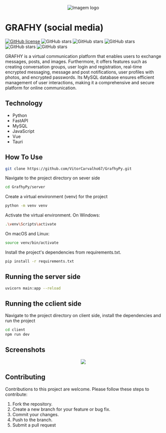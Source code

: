 <p align="center">
  <img src="https://github.com/VitorCarvalho67/Grafhy-Vue-FastAPI/assets/102667323/a10aa288-747e-4b3f-9ca5-1d7da1fba175" alt="Imagem logo" />
</p>

# GRAFHY (social media)

[![GitHub license](https://img.shields.io/github/license/vitorcarvalho67/Grafhy-Vue-FastAPI)](vitorcarvalho67/Grafhy-Vue-FastAPI/blob/master/LICENSE) ![GitHub stars](https://img.shields.io/github/stars/vitorcarvalho67/Grafhy-Vue-FastAPI) ![GitHub stars](https://img.shields.io/github/languages/count/vitorcarvalho67/Grafhy-Vue-FastAPI) ![GitHub stars](https://img.shields.io/github/languages/top/vitorcarvalho67/Grafhy-Vue-FastAPI) ![GitHub stars](https://img.shields.io/github/repo-size/vitorcarvalho67/Grafhy-Vue-FastAPI) ![GitHub stars](https://img.shields.io/github/languages/code-size/vitorcarvalho67/Grafhy-Vue-FastAPI)

GRAFHY is a virtual communication platform that enables users to exchange messages, posts, and images. Furthermore, it offers features such as creating conversation groups, user login and registration, real-time encrypted messaging, message and post notifications, user profiles with photos, and encrypted passwords. Its MySQL database ensures efficient management of user interactions, making it a comprehensive and secure platform for online communication.

## Technology
- Python
- FastAPI
- MySQL
- JavaScript
- Vue
- Tauri

## How To Use
```bash
git clone https://github.com/VitorCarvalho67/GrafhyPy.git
```

Navigate to the project directory on sever side
```bash
cd GrafhyPy/server
```

Create a virtual environment (venv) for the project
```bash
python -m venv venv
```

Activate the virtual environment.
On Windows:
```bash
.\venv\Scripts\activate
```

On macOS and Linux:
```bash
source venv/bin/activate
```

Install the project's dependencies from requirements.txt.
```bash
pip install -r requirements.txt
```

## Running the server side
```bash
uvicorn main:app --reload
```

## Running the cclient side
Navigate to the project directory on client side, install the dependencies and run the project

```bash
cd client
npm run dev
```

## Screenshots
<p align="center">
  <img src="https://github.com/Daniel-Alvarenga/Grafhy_Py/assets/128755697/0b79591f-2d8d-4e0d-865a-4ff90a3fcd36"/>
</p>

## Contributing
Contributions to this project are welcome. Please follow these steps to contribute:

1. Fork the repository.
2. Create a new branch for your feature or bug fix.
3. Commit your changes.
4. Push to the branch.
5. Submit a pull request